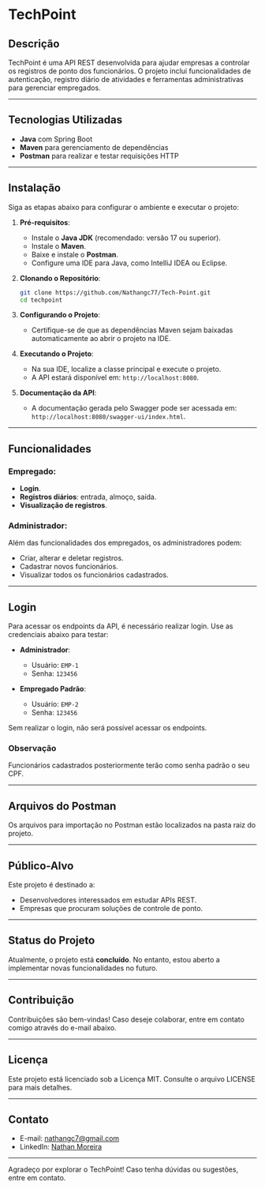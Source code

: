 # TechPoint

## Descrição
TechPoint é uma API REST desenvolvida para ajudar empresas a controlar os registros de ponto dos funcionários. O projeto inclui funcionalidades de autenticação, registro diário de atividades e ferramentas administrativas para gerenciar empregados.

---

## Tecnologias Utilizadas
- **Java** com Spring Boot
- **Maven** para gerenciamento de dependências
- **Postman** para realizar e testar requisições HTTP

---

## Instalação

Siga as etapas abaixo para configurar o ambiente e executar o projeto:

1. **Pré-requisitos**:
    - Instale o **Java JDK** (recomendado: versão 17 ou superior).
    - Instale o **Maven**.
    - Baixe e instale o **Postman**.
    - Configure uma IDE para Java, como IntelliJ IDEA ou Eclipse.

2. **Clonando o Repositório**:
   ```bash
   git clone https://github.com/Nathangc77/Tech-Point.git
   cd techpoint
   ```

3. **Configurando o Projeto**:
    - Certifique-se de que as dependências Maven sejam baixadas automaticamente ao abrir o projeto na IDE.

4. **Executando o Projeto**:
    - Na sua IDE, localize a classe principal e execute o projeto.
    - A API estará disponível em: `http://localhost:8080`.

5. **Documentação da API**:
    - A documentação gerada pelo Swagger pode ser acessada em: `http://localhost:8080/swagger-ui/index.html`.

---

## Funcionalidades

### Empregado:
- **Login**.
- **Registros diários**: entrada, almoço, saída.
- **Visualização de registros**.

### Administrador:
Além das funcionalidades dos empregados, os administradores podem:
- Criar, alterar e deletar registros.
- Cadastrar novos funcionários.
- Visualizar todos os funcionários cadastrados.

---

## Login
Para acessar os endpoints da API, é necessário realizar login. Use as credenciais abaixo para testar:

- **Administrador**:
    - Usuário: `EMP-1`
    - Senha: `123456`

- **Empregado Padrão**:
    - Usuário: `EMP-2`
    - Senha: `123456`

Sem realizar o login, não será possível acessar os endpoints.

### Observação
Funcionários cadastrados posteriormente terão como senha padrão o seu CPF.

---

## Arquivos do Postman
Os arquivos para importação no Postman estão localizados na pasta raiz do projeto.

---

## Público-Alvo
Este projeto é destinado a:
- Desenvolvedores interessados em estudar APIs REST.
- Empresas que procuram soluções de controle de ponto.

---

## Status do Projeto
Atualmente, o projeto está **concluído**. No entanto, estou aberto a implementar novas funcionalidades no futuro.

---

## Contribuição
Contribuições são bem-vindas! Caso deseje colaborar, entre em contato comigo através do e-mail abaixo.

---

## Licença
Este projeto está licenciado sob a Licença MIT. Consulte o arquivo LICENSE para mais detalhes.

---

## Contato

- E-mail: [nathangc7@gmail.com](mailto:nathangc7@gmail.com)
- LinkedIn: [Nathan Moreira](https://www.linkedin.com/in/nathan-moreira-a07037191/)

---

Agradeço por explorar o TechPoint! Caso tenha dúvidas ou sugestões, entre em contato.

